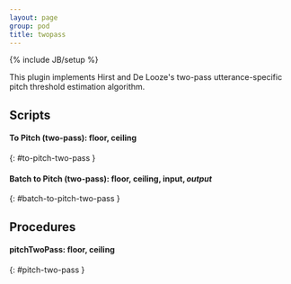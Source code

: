 ```yaml
---
layout: page
group: pod
title: twopass
---
```

{% include JB/setup %}

This plugin implements Hirst and De Looze's two-pass utterance-specific pitch
threshold estimation algorithm.

## Scripts

#### To Pitch (two-pass): floor, ceiling
{: #to-pitch-two-pass }

#### Batch to Pitch (two-pass): floor, ceiling, input$, output$
{: #batch-to-pitch-two-pass }

## Procedures

#### pitchTwoPass: floor, ceiling
{: #pitch-two-pass }

